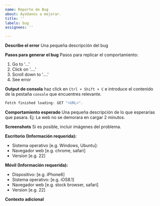 ```yaml
---
name: Reporte de Bug
about: Ayúdanos a mejorar.
title: ''
labels: bug
assignees: ''

---
```


**Describe el error**
Una pequeña descripción del bug

**Pasos para generar el bug**
Pasos para replicar el comportamiento:
1. Go to '...'
2. Click on '....'
3. Scroll down to '....'
4. See error

**Output de consola**
haz  click en `Ctrl + Shift + C` e introduce el contenido de la pestaña `console` que encuentres relevante.

```javascript
Fetch finished loading: GET "<URL>".
```

**Comportamiento esperado**
Una pequeña descripción  de lo que esperarías que pasara. Ej: La web no se demorara en cargar 2 minutos.

**Screenshots**
Si es posible, incluir imágenes del problema.

**Escritorio (Información requerida):**
 - Sistema operativo [e.g. Windows, Ubuntu]:
 - Navegador web [e.g. chrome, safari]
 - Version [e.g. 22]

**Móvil (Información requerida):**
 - Dispositivo: [e.g. iPhone6]
 - Sistema operativo: [e.g. iOS8.1]
 - Navegador web [e.g. stock browser, safari]
 - Version [e.g. 22]

**Contexto adicional**
<!-- Info adicional -->
